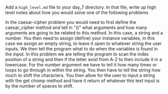 Add a `high_level.md` file to your day_7 directory. In that file, write up high level notes about how you would solve one of the following problems

In the caesar-cipher problem you would need to first define the caesar_cipher method and tell in "()" what arguments  and how many arguments are going to be related to this method. In this case, a string and a number. You then need to assign (define) your instance variables, in this case we assign an empty string, to leave it open to whatever string the user inputs. We then tell the program what to do when the variables is found in the input. In this problem we are telling the program to scan the index position of a string and then if the letter exist from A-Z to then include it in a lowercase. For the number argument we have to tell it how many times or loops to go through in within the string. You then have to tell the string how much to shift the characters. You then allow for the user to input a string with the get chomp method and have it return of whatever this text input is by the number of spaces to shift.

